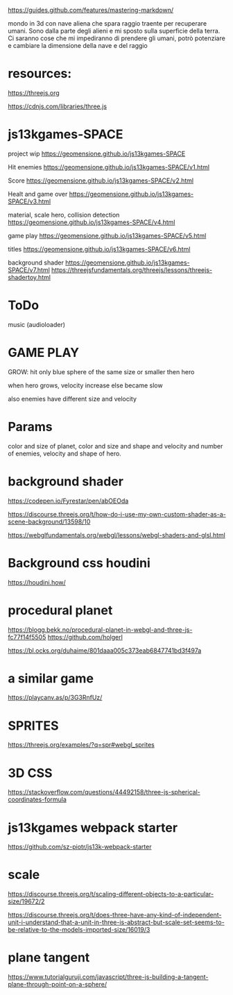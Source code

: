 https://guides.github.com/features/mastering-markdown/

mondo in 3d con nave aliena che spara raggio traente per recuperare umani. Sono dalla parte degli alieni e mi sposto sulla superficie della terra. Ci saranno cose che mi impediranno di prendere gli umani, potrò potenziare e cambiare la dimensione della nave e del raggio

# resources:

https://threejs.org

https://cdnjs.com/libraries/three.js

# js13kgames-SPACE 

project wip https://geomensione.github.io/js13kgames-SPACE

Hit enemies https://geomensione.github.io/js13kgames-SPACE/v1.html

Score https://geomensione.github.io/js13kgames-SPACE/v2.html

Healt and game over https://geomensione.github.io/js13kgames-SPACE/v3.html

material, scale hero, collision detection https://geomensione.github.io/js13kgames-SPACE/v4.html

game play https://geomensione.github.io/js13kgames-SPACE/v5.html

titles https://geomensione.github.io/js13kgames-SPACE/v6.html

background shader https://geomensione.github.io/js13kgames-SPACE/v7.html https://threejsfundamentals.org/threejs/lessons/threejs-shadertoy.html

# ToDo

music (audioloader)

# GAME PLAY

GROW: hit only blue sphere of the same size or smaller then hero

when hero grows, velocity increase else became slow

also enemies have different size and velocity

# Params

color and size of planet, color and size and shape and velocity and number of enemies, velocity and shape of hero.

# background shader

https://codepen.io/Fyrestar/pen/abOEOda

https://discourse.threejs.org/t/how-do-i-use-my-own-custom-shader-as-a-scene-background/13598/10

https://webglfundamentals.org/webgl/lessons/webgl-shaders-and-glsl.html

# Background css houdini

https://houdini.how/

# procedural planet 

https://blogg.bekk.no/procedural-planet-in-webgl-and-three-js-fc77f14f5505 https://github.com/holgerl

https://bl.ocks.org/duhaime/801daaa005c373eab6847741bd3f497a

# a similar game 

https://playcanv.as/p/3G3RnfUz/

# SPRITES

https://threejs.org/examples/?q=spr#webgl_sprites

# 3D CSS

https://stackoverflow.com/questions/44492158/three-js-spherical-coordinates-formula

# js13kgames webpack starter

https://github.com/sz-piotr/js13k-webpack-starter

# scale

https://discourse.threejs.org/t/scaling-different-objects-to-a-particular-size/19672/2

https://discourse.threejs.org/t/does-three-have-any-kind-of-independent-unit-i-understand-that-a-unit-in-three-is-abstract-but-scale-set-seems-to-be-relative-to-the-models-imported-size/16019/3

# plane tangent

https://www.tutorialguruji.com/javascript/three-js-building-a-tangent-plane-through-point-on-a-sphere/
